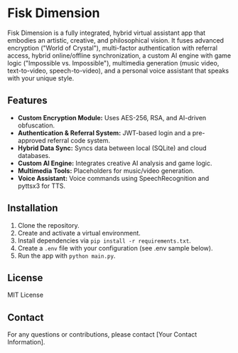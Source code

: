 # Fisk Dimension

Fisk Dimension is a fully integrated, hybrid virtual assistant app that embodies an artistic, creative, and philosophical vision. It fuses advanced encryption ("World of Crystal"), multi-factor authentication with referral access, hybrid online/offline synchronization, a custom AI engine with game logic ("Impossible vs. Impossible"), multimedia generation (music video, text-to-video, speech-to-video), and a personal voice assistant that speaks with your unique style.

## Features

- **Custom Encryption Module:** Uses AES-256, RSA, and AI-driven obfuscation.
- **Authentication & Referral System:** JWT-based login and a pre-approved referral code system.
- **Hybrid Data Sync:** Syncs data between local (SQLite) and cloud databases.
- **Custom AI Engine:** Integrates creative AI analysis and game logic.
- **Multimedia Tools:** Placeholders for music/video generation.
- **Voice Assistant:** Voice commands using SpeechRecognition and pyttsx3 for TTS.

## Installation

1. Clone the repository.
2. Create and activate a virtual environment.
3. Install dependencies via `pip install -r requirements.txt`.
4. Create a `.env` file with your configuration (see .env sample below).
5. Run the app with `python main.py`.

## License

MIT License

## Contact

For any questions or contributions, please contact [Your Contact Information].